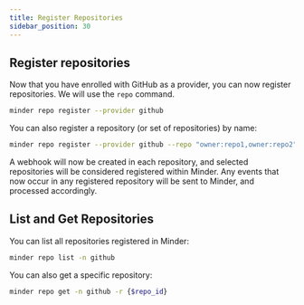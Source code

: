 ```yaml
---
title: Register Repositories
sidebar_position: 30
---
```


## Register repositories

Now that you have enrolled with GitHub as a provider, you can now register repositories. We will use the `repo` command.

```bash
minder repo register --provider github 
```

You can also register a repository (or set of repositories) by name:

```bash
minder repo register --provider github --repo "owner:repo1,owner:repo2"
```

A webhook will now be created in each repository, and selected repositories will be considered registered within Minder. Any events that now occur in any registered repository will be sent to Minder, and processed accordingly.

## List and Get Repositories

You can list all repositories registered in Minder:

```bash
minder repo list -n github
```

You can also get a specific repository:

```bash
minder repo get -n github -r {$repo_id}
```
